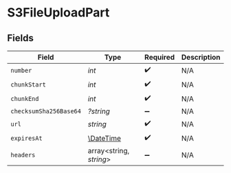 # S3FileUploadPart


## Fields

| Field                                                         | Type                                                          | Required                                                      | Description                                                   |
| ------------------------------------------------------------- | ------------------------------------------------------------- | ------------------------------------------------------------- | ------------------------------------------------------------- |
| `number`                                                      | *int*                                                         | :heavy_check_mark:                                            | N/A                                                           |
| `chunkStart`                                                  | *int*                                                         | :heavy_check_mark:                                            | N/A                                                           |
| `chunkEnd`                                                    | *int*                                                         | :heavy_check_mark:                                            | N/A                                                           |
| `checksumSha256Base64`                                        | *?string*                                                     | :heavy_minus_sign:                                            | N/A                                                           |
| `url`                                                         | *string*                                                      | :heavy_check_mark:                                            | N/A                                                           |
| `expiresAt`                                                   | [\DateTime](https://www.php.net/manual/en/class.datetime.php) | :heavy_check_mark:                                            | N/A                                                           |
| `headers`                                                     | array<string, *string*>                                       | :heavy_minus_sign:                                            | N/A                                                           |